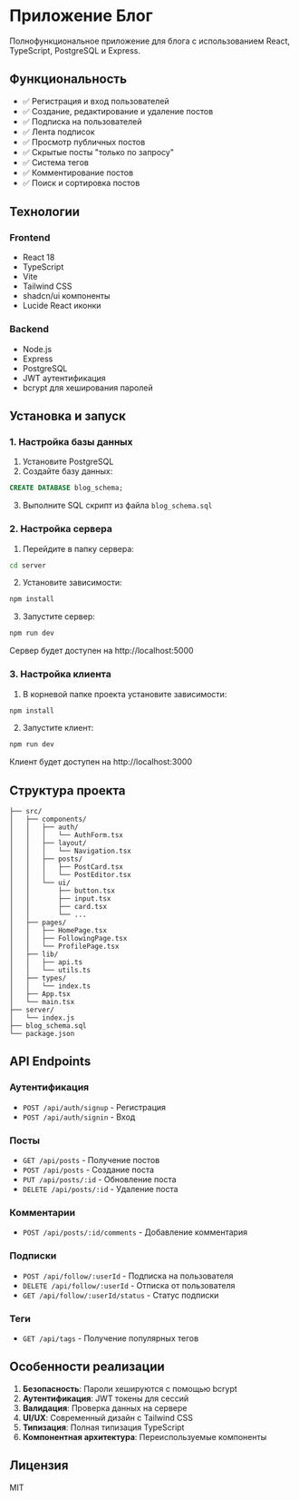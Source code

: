 # Приложение Блог

Полнофункциональное приложение для блога с использованием React, TypeScript, PostgreSQL и Express.

## Функциональность

- ✅ Регистрация и вход пользователей
- ✅ Создание, редактирование и удаление постов
- ✅ Подписка на пользователей
- ✅ Лента подписок
- ✅ Просмотр публичных постов
- ✅ Скрытые посты "только по запросу"
- ✅ Система тегов
- ✅ Комментирование постов
- ✅ Поиск и сортировка постов

## Технологии

### Frontend
- React 18
- TypeScript
- Vite
- Tailwind CSS
- shadcn/ui компоненты
- Lucide React иконки

### Backend
- Node.js
- Express
- PostgreSQL
- JWT аутентификация
- bcrypt для хеширования паролей

## Установка и запуск

### 1. Настройка базы данных

1. Установите PostgreSQL
2. Создайте базу данных:
```sql
CREATE DATABASE blog_schema;
```
3. Выполните SQL скрипт из файла `blog_schema.sql`

### 2. Настройка сервера

1. Перейдите в папку сервера:
```bash
cd server
```

2. Установите зависимости:
```bash
npm install
```

3. Запустите сервер:
```bash
npm run dev
```

Сервер будет доступен на http://localhost:5000

### 3. Настройка клиента

1. В корневой папке проекта установите зависимости:
```bash
npm install
```

2. Запустите клиент:
```bash
npm run dev
```

Клиент будет доступен на http://localhost:3000

## Структура проекта

```
├── src/
│   ├── components/
│   │   ├── auth/
│   │   │   └── AuthForm.tsx
│   │   ├── layout/
│   │   │   └── Navigation.tsx
│   │   ├── posts/
│   │   │   ├── PostCard.tsx
│   │   │   └── PostEditor.tsx
│   │   └── ui/
│   │       ├── button.tsx
│   │       ├── input.tsx
│   │       ├── card.tsx
│   │       └── ...
│   ├── pages/
│   │   ├── HomePage.tsx
│   │   ├── FollowingPage.tsx
│   │   └── ProfilePage.tsx
│   ├── lib/
│   │   ├── api.ts
│   │   └── utils.ts
│   ├── types/
│   │   └── index.ts
│   ├── App.tsx
│   └── main.tsx
├── server/
│   └── index.js
├── blog_schema.sql
└── package.json
```

## API Endpoints

### Аутентификация
- `POST /api/auth/signup` - Регистрация
- `POST /api/auth/signin` - Вход

### Посты
- `GET /api/posts` - Получение постов
- `POST /api/posts` - Создание поста
- `PUT /api/posts/:id` - Обновление поста
- `DELETE /api/posts/:id` - Удаление поста

### Комментарии
- `POST /api/posts/:id/comments` - Добавление комментария

### Подписки
- `POST /api/follow/:userId` - Подписка на пользователя
- `DELETE /api/follow/:userId` - Отписка от пользователя
- `GET /api/follow/:userId/status` - Статус подписки

### Теги
- `GET /api/tags` - Получение популярных тегов

## Особенности реализации

1. **Безопасность**: Пароли хешируются с помощью bcrypt
2. **Аутентификация**: JWT токены для сессий
3. **Валидация**: Проверка данных на сервере
4. **UI/UX**: Современный дизайн с Tailwind CSS
5. **Типизация**: Полная типизация TypeScript
6. **Компонентная архитектура**: Переиспользуемые компоненты

## Лицензия

MIT 